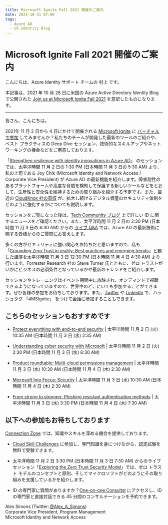 ```yaml
---
title: Microsoft Ignite Fall 2021 開催のご案内
date: 2021-10-31 07:00
tags:
  - Azure AD
  - US Identity Blog
---
```


# Microsoft Ignite Fall 2021 開催のご案内 

こんにちは、Azure Identity サポート チームの 村上 です。 

本記事は、2021 年 10 月 28 日に米国の Azure Active Directory Identity Blog で公開された [Join us at Microsoft Ignite Fall 2021](https://techcommunity.microsoft.com/t5/azure-active-directory-identity/join-us-at-microsoft-ignite-fall-2021/ba-p/2464409) を意訳したものになります。

---

皆さん、こんにちは。

2021年 11 月 2 日から 4 日にかけて開催される [Microsoft Ignite](https://myignite.microsoft.com/home) に [バーチャルで参加](https://register.ignite.microsoft.com/auth/login) してみませんか？私たちのチームが開発した最新のツールのご紹介や、ベスト プラクティスの Deep Dive セッション、技術的なスキルアップやネットワーキングの機会などをご用意しております。 

「[Strengthen resilience with identity innovations in Azure AD](https://myignite.microsoft.com/sessions/fe5951da-9fa5-4e09-b529-007fff7a2add?source=sessions)」 のセッションでは、太平洋時間 11 月 2 日の 1:30 PM (日本時間 11 月 3 日の 5:30 AM) より、私の上司である Joy Chik (Microsoft Identity and Network Access / Corporate Vice President) が Azure AD の最新機能を紹介します。障害耐性のあるプラットフォームや高度な脅威を検知して保護する新しいツールなどをとおして、生産性と安全性を維持するための取り組みを紹介する予定です。また、最近の [CloudKnox 社の買収](https://jpazureid.github.io/blog/azure-active-directory/CloudKnox-acquisition-whats-available-now-and-whats-coming-soon/) が、拡大し続けるデジタル資産のセキュリティ体制をどのように強化するかについても説明します。

セッションをご覧になった後は、[Tech Community ブログ](https://techcommunity.microsoft.com/t5/azure-active-directory-identity/bg-p/Identity) 上で詳しい ID に関するニュースをご確認ください。また、太平洋時間 11 月 2 日の 2:30 PM (日本時間 11 月 3 日の 6:30 AM) からの [ライブ Q&A](https://myignite.microsoft.com/sessions/6d998f60-d6a0-48ef-bf82-197c4faf9209?source=sessions) では、Azure AD の最新技術に関する皆様からのご質問にお答えします。

多くの方がセキュリティに強い関心をお持ちだと思いますので、私も 「[Grounding Zero Trust in reality: Best practices and emerging trends](https://myignite.microsoft.com/sessions/647a94c1-2a9f-4678-a5ff-591bf787e454?source=sessions)」と題した講演を太平洋時間 11 月 3 日 12:30 PM (日本時間 11 月 4 日 4:30 AM) より行います。Forrester Research 社の Steve Turner 氏とともに、ゼロ トラストがいかにビジネスの必須条件となっているかや最新のトレンドをご紹介します。

セッションやトレーニングはイベント期間中に放映され、オンデマンドで視聴できるようになっていますので、世界中のどこにいても参加することができます。ぜひ皆様の参加をお待ちしております。また、[Twitter](https://twitter.com/azuread) や [LinkedIn](https://www.linkedin.com/showcase/microsoft-security/) で、ハッシュタグ 「#MSIgnite」 をつけて会話に参加することもできます。  

## こちらのセッションもおすすめです

- [Protect everything with end-to-end security](https://myignite.microsoft.com/sessions/88384a03-efb9-423c-8591-2db6b43ec7d2?source=sessions) | 太平洋時間 11 月 2 日 (火) 10:35 AM (日本時間 11 月 3 日 (水) 2:35 AM)

- [Understanding cyber security with Microsoft](https://myignite.microsoft.com/sessions/a90a40be-e953-4a43-8f6a-a07691c5a76e?source=sessions) | 太平洋時間 11 月 2 日 (火) 2:30 PM (日本時間 11 月 3 日 (水) 6:30 AM)

- [Product roundtable: Multi-cloud permissions management](https://myignite.microsoft.com/sessions/2a22eb1c-f0b0-4f55-beeb-f271d3261275?source=sessions) | 太平洋時間 11 月 3 日 (水) 10:30 AM (日本時間 11 月 4 日 (木) 2:30 AM)

- [Microsoft Into Focus: Security](https://myignite.microsoft.com/sessions/a3d82b5d-5132-41bd-bbae-15a116727ac3?source=sessions) | 太平洋時間 11 月 3 日 (水) 10:30 AM (日本時間 11 月 4 日 (木) 2:30 AM)

- [From strong to stronger: Phishing resistant authentication methods](https://myignite.microsoft.com/sessions/2d983523-8935-4d8d-8f92-4b48e5da45a0?source=sessions) | 太平洋時間 11 月 3 日 (水) 3:30 PM (日本時間 11 月 4 日 (木) 7:30 AM)

## 以下への参加もお待ちしております

[Connection Zone](https://myignite.microsoft.com/community-connect?t=%257B%2522from%2522%253A%25222021-11-02T00%253A00%253A00-04%253A00%2522%252C%2522to%2522%253A%25222021-11-04T23%253A59%253A00-04%253A00%2522%257D) では、知識やスキルを深める機会を提供しております。  

- [Cloud Skill Challenges](https://csc.docs.microsoft.com/ignite/registration/fall2021) に参加し、専門知識を身につけながら、認定試験を無料で受験できます。  

- 太平洋時間 11 月 2 日 3:30 PM (日本時間 11 月 3 日 7:30 AM) からのライブ セッション「[Exploring the Zero Trust Security Model](https://myignite.microsoft.com/sessions/6b0616fb-ec62-4234-90f1-0421bb30204b?source=sessions)」では、ゼロ トラスト モデルのコンセプトと原則、そしてマイクロソフトがどのようにその取り組みを支援しているかを紹介します。

- ID の専門家に質問がありますか？[One-on-one Consultst](https://myignite.microsoft.com/app-consult) にアクセスし、ID の専門家と直接対話できる 45 分間のコンサルテーションを予約できます。

Alex Simons (Twitter: [@Alex_A_Simons](https://twitter.com/Alex_A_Simons))  
Corporate Vice President, Program Management  
Microsoft Identity and Network Access
